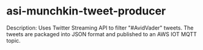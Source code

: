 # asi-munchkin-tweet-producer
Description:  Uses Twitter Streaming API to filter "#AvidVader" tweets.  The tweets are packaged into JSON format and published to an AWS IOT MQTT topic.
